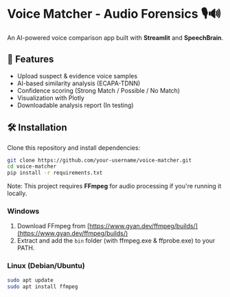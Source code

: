 # Voice Matcher - Audio Forensics 🎙️🔊

An AI-powered voice comparison app built with **Streamlit** and **SpeechBrain**.

## 🚀 Features

- Upload suspect & evidence voice samples
- AI-based similarity analysis (ECAPA-TDNN)
- Confidence scoring (Strong Match / Possible / No Match)
- Visualization with Plotly
- Downloadable analysis report (In testing)

## 🛠 Installation

Clone this repository and install dependencies:

```bash
git clone https://github.com/your-username/voice-matcher.git
cd voice-matcher
pip install -r requirements.txt
```

Note: This project requires **FFmpeg** for audio processing if you're running it locally.

### Windows

1. Download FFmpeg from [https://www.gyan.dev/ffmpeg/builds/](https://www.gyan.dev/ffmpeg/builds/)
2. Extract and add the `bin` folder (with ffmpeg.exe & ffprobe.exe) to your PATH.

### Linux (Debian/Ubuntu)

```bash
sudo apt update
sudo apt install ffmpeg
```
